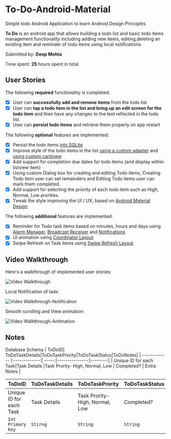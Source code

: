 # To-Do-Android-Material
Simple todo Android Application to learn Android Design Principles 

**To Do** is an android app that allows building a todo list and basic todo items management functionality including adding new items, editing,deleting an existing item and reminder of todo items using local notifications.

Submitted by: **Deep Mehta**

Time spent: **25** hours spent in total

## User Stories

The following **required** functionality is completed:

* [x] User can **successfully add and remove items** from the todo list
* [x] User can **tap a todo item in the list and bring up an edit screen for the todo item** and then have any changes to the text reflected in the todo list.
* [x] User can **persist todo items** and retrieve them properly on app restart

The following **optional** features are implemented:

* [x] Persist the todo items [into SQLite](https://developer.android.com/training/basics/data-storage/databases.html)
* [x] Improve style of the todo items in the list [using a custom adapter](https://developer.android.com/reference/android/support/v7/widget/RecyclerView.html) and [using custom cardview](https://developer.android.com/training/material/lists-cards.html)
* [x] Add support for completion due dates for todo items (and display within listview item)
* [x] Using custom Dialog box for creating and editing Todo items, Creating Todo item user can set remainders and Editing Todo items user can mark them completed.
* [x] Add support for selecting the priority of each todo item such as High, Normal, Low prorities.
* [x] Tweak the style improving the UI / UX, based on [Android Material Design](https://developer.android.com/design/material/index.html)

The following **additional** features are implemented:

* [x] Reminder for Todo task items based on minutes, hours and days using [Alarm Manager](https://developer.android.com/reference/android/app/AlarmManager.html), [Broadcast Receiver](https://developer.android.com/reference/android/content/BroadcastReceiver.html) and [Notifications](https://developer.android.com/guide/topics/ui/notifiers/notifications.html)
* [x] UI animation using [Coordinator Layout](https://developer.android.com/reference/android/support/design/widget/CoordinatorLayout.html)
* [x] Swipe Refresh on Task items using [Swipe Refresh Layout](https://developer.android.com/reference/android/support/v4/widget/SwipeRefreshLayout.html)

## Video Walkthrough 

Here's a walkthrough of implemented user stories:

<img src='https://github.com/deepmehtait/To-Do-Android-Material/blob/master/gifs/work.gif' title='Video Walkthrough' width='' alt='Video Walkthrough' />

Local Notification of task:

<img src='https://github.com/deepmehtait/To-Do-Android-Material/blob/master/gifs/Notification.gif' title='Video Walkthrough-Notification' width='' alt='Video Walkthrough-Notification' />

Smooth scrolling and View animation:

<img src='https://github.com/deepmehtait/To-Do-Android-Material/blob/master/gifs/ViewAnimation.gif' title='Video Walkthrough-Animation' width='' alt='Video Walkthrough-Anitmation' />

## Notes

Database Schema
| ToDoID| ToDoTaskDetails|ToDoTaskPrority|ToDoTaskStatus|ToDoNotes|
| ------------- |:-------------:| -----:|---------------:|--------:|
| Unique ID for each Task|Task Details |Task Prority- High, Normal, Low | Completed? | Extra Notes |

ToDoID | ToDoTaskDetails | ToDoTaskPrority | ToDoTaskStatus | ToDoNotes |
--- | --- | --- | --- | --- |
Unique ID for each Task | Task Details | Task Prority- High, Normal, Low | Completed? | Extra Notes
`Int Primary Key` | `Stirng` | `String` | `String` | `String` |

